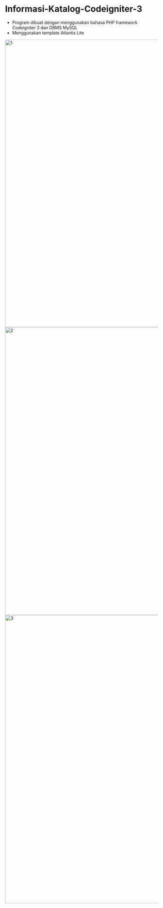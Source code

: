 # Informasi-Katalog-Codeigniter-3
- Program dibuat dengan menggunakan bahasa PHP framework Codeigniter 3 dan DBMS MySQL
- Menggunakan template Atlantis Lite

<img width="945" alt="1" src="https://user-images.githubusercontent.com/32585948/134604104-9dfd0218-1c00-4cd6-86c9-d5aeafa75e74.png">
<img width="946" alt="2" src="https://user-images.githubusercontent.com/32585948/134604119-76e25916-e08b-4c6e-8c60-01c6d2486c74.png">
<img width="947" alt="3" src="https://user-images.githubusercontent.com/32585948/134604123-a681df71-2918-46fb-92d3-afaaf48e99cf.png">
